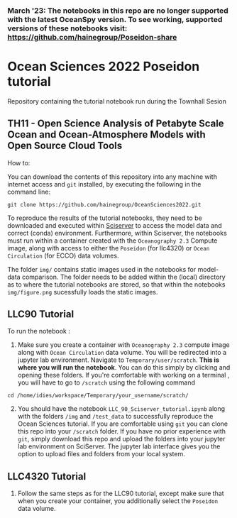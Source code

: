 ### March '23: The notebooks in this repo are no longer supported with the latest OceanSpy version. To see working, supported versions of these notebooks visit: https://github.com/hainegroup/Poseidon-share

# Ocean Sciences 2022 Poseidon tutorial
Repository containing the tutorial notebook run during the Townhall Sesion

## TH11 - Open Science Analysis of Petabyte Scale Ocean and Ocean-Atmosphere Models with Open Source Cloud Tools







How to:

You can download the contents of this repository into any machine with internet access and `git` installed, by executing the following in the command line:

`git clone https://github.com/hainegroup/OceanSciences2022.git`


To reproduce the results of the tutorial notebooks, they need to be downloaded and executed within [Sciserver](https://www.sciserver.org/) to access the model data and correct (conda) environment. Furthermore, within Sciserver, the notebooks must run within a container created with the `Oceanography 2.3` Compute image, along with access to either the `Poseidon` (for llc4320) or `Ocean Circulation` (for ECCO) data volumes.

The folder `img/` contains static images used in the notebooks for model-data comparison. The folder needs to be added within the (local) directory as to where
the tutorial notebooks are stored, so that within the notebooks `img/figure.png` sucessfully loads the static images. 

## LLC90 Tutorial

To run the notebook : </br>
1. Make sure you create a container with `Oceanography 2.3` compute image along with `Ocean Circulation` data volume. You will be redirected into a jupyter lab environment. Navigate to `Temporary/user/scratch`. **This is where you will run the notebook**. You can do this simply by clicking and opening these folders. If you're comfortable with working on a terminal , you will have to go to `/scratch` using the following command </br>
  ```
  cd /home/idies/workspace/Temporary/your_username/scratch/
  ```
2. You should have the notebook `LLC_90_Sciserver_tutorial.ipynb` along with the folders `/img` and `/test_data` to successfully reproduce the Ocean Sciences tutorial. If you are comfortable using `git` you can clone this repo into your `/scratch` folder. If you have no prior experience with `git`, simply download this repo and upload the folders into your jupyter lab environment on SciServer. The jupyter lab interface gives you the option to upload files and folders from your local system. 

## LLC4320 Tutorial
1. Follow the same steps as for the LLC90 tutorial, except make sure that when you create your container, you additionally select the `Poseidon` data volume. 
